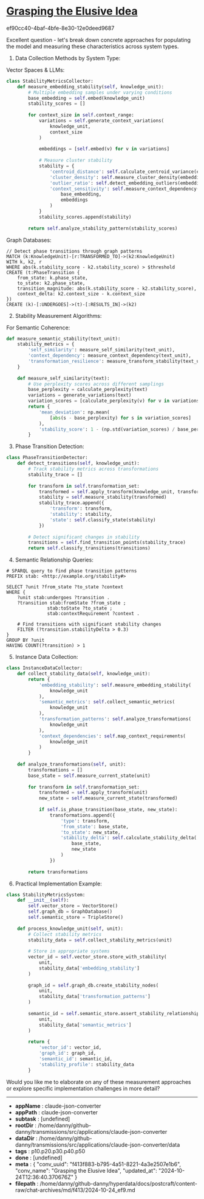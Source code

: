 # [Grasping the Elusive Idea](https://claude.ai/chat/f413f883-b795-4a51-8221-4a3e2507e1b6)

ef90cc40-4baf-4bfe-8e30-12e0deed9687

 Excellent question - let's break down concrete approaches for populating the model and measuring these characteristics across system types.

1. Data Collection Methods by System Type:

Vector Spaces & LLMs:
```python
class StabilityMetricsCollector:
    def measure_embedding_stability(self, knowledge_unit):
        # Multiple embedding samples under varying conditions
        base_embedding = self.embed(knowledge_unit)
        stability_scores = []
        
        for context_size in self.context_range:
            variations = self.generate_context_variations(
                knowledge_unit, 
                context_size
            )
            
            embeddings = [self.embed(v) for v in variations]
            
            # Measure cluster stability
            stability = {
                'centroid_distance': self.calculate_centroid_variance(embeddings),
                'cluster_density': self.measure_cluster_density(embeddings),
                'outlier_ratio': self.detect_embedding_outliers(embeddings),
                'context_sensitivity': self.measure_context_dependency(
                    base_embedding,
                    embeddings
                )
            }
            stability_scores.append(stability)
            
        return self.analyze_stability_pattern(stability_scores)
```

Graph Databases:
```cypher
// Detect phase transitions through graph patterns
MATCH (k:KnowledgeUnit)-[r:TRANSFORMED_TO]->(k2:KnowledgeUnit)
WITH k, k2, r
WHERE abs(k.stability_score - k2.stability_score) > $threshold
CREATE (t:PhaseTransition {
    from_state: k.phase_state,
    to_state: k2.phase_state,
    transition_magnitude: abs(k.stability_score - k2.stability_score),
    context_delta: k2.context_size - k.context_size
})
CREATE (k)-[:UNDERGOES]->(t)-[:RESULTS_IN]->(k2)
```

2. Stability Measurement Algorithms:

For Semantic Coherence:
```python
def measure_semantic_stability(text_unit):
    stability_metrics = {
        'self_similarity': measure_self_similarity(text_unit),
        'context_dependency': measure_context_dependency(text_unit),
        'transformation_resilience': measure_transform_stability(text_unit)
    }
    
    def measure_self_similarity(text):
        # Use perplexity scores across different samplings
        base_perplexity = calculate_perplexity(text)
        variations = generate_variations(text)
        variation_scores = [calculate_perplexity(v) for v in variations]
        return {
            'mean_deviation': np.mean(
                [abs(s - base_perplexity) for s in variation_scores]
            ),
            'stability_score': 1 - (np.std(variation_scores) / base_perplexity)
        }
```

3. Phase Transition Detection:

```python
class PhaseTransitionDetector:
    def detect_transitions(self, knowledge_unit):
        # Track stability metrics across transformations
        stability_trace = []
        
        for transform in self.transformation_set:
            transformed = self.apply_transform(knowledge_unit, transform)
            stability = self.measure_stability(transformed)
            stability_trace.append({
                'transform': transform,
                'stability': stability,
                'state': self.classify_state(stability)
            })
        
        # Detect significant changes in stability
        transitions = self.find_transition_points(stability_trace)
        return self.classify_transitions(transitions)
```

4. Semantic Relationship Queries:

```sparql
# SPARQL query to find phase transition patterns
PREFIX stab: <http://example.org/stability#>

SELECT ?unit ?from_state ?to_state ?context
WHERE {
    ?unit stab:undergoes ?transition .
    ?transition stab:fromState ?from_state ;
               stab:toState ?to_state ;
               stab:contextRequirement ?context .
    
    # Find transitions with significant stability changes
    FILTER (?transition.stabilityDelta > 0.3)
}
GROUP BY ?unit
HAVING COUNT(?transition) > 1
```

5. Instance Data Collection:

```python
class InstanceDataCollector:
    def collect_stability_data(self, knowledge_unit):
        return {
            'embedding_stability': self.measure_embedding_stability(
                knowledge_unit
            ),
            'semantic_metrics': self.collect_semantic_metrics(
                knowledge_unit
            ),
            'transformation_patterns': self.analyze_transformations(
                knowledge_unit
            ),
            'context_dependencies': self.map_context_requirements(
                knowledge_unit
            )
        }
    
    def analyze_transformations(self, unit):
        transformations = []
        base_state = self.measure_current_state(unit)
        
        for transform in self.transformation_set:
            transformed = self.apply_transform(unit)
            new_state = self.measure_current_state(transformed)
            
            if self.is_phase_transition(base_state, new_state):
                transformations.append({
                    'type': transform,
                    'from_state': base_state,
                    'to_state': new_state,
                    'stability_delta': self.calculate_stability_delta(
                        base_state, 
                        new_state
                    )
                })
        
        return transformations
```

6. Practical Implementation Example:

```python
class StabilityMetricsSystem:
    def __init__(self):
        self.vector_store = VectorStore()
        self.graph_db = GraphDatabase()
        self.semantic_store = TripleStore()
        
    def process_knowledge_unit(self, unit):
        # Collect stability metrics
        stability_data = self.collect_stability_metrics(unit)
        
        # Store in appropriate systems
        vector_id = self.vector_store.store_with_stability(
            unit, 
            stability_data['embedding_stability']
        )
        
        graph_id = self.graph_db.create_stability_nodes(
            unit, 
            stability_data['transformation_patterns']
        )
        
        semantic_id = self.semantic_store.assert_stability_relationships(
            unit, 
            stability_data['semantic_metrics']
        )
        
        return {
            'vector_id': vector_id,
            'graph_id': graph_id,
            'semantic_id': semantic_id,
            'stability_profile': stability_data
        }
```

Would you like me to elaborate on any of these measurement approaches or explore specific implementation challenges in more detail?

---

* **appName** : claude-json-converter
* **appPath** : claude-json-converter
* **subtask** : [undefined]
* **rootDir** : /home/danny/github-danny/transmissions/src/applications/claude-json-converter
* **dataDir** : /home/danny/github-danny/transmissions/src/applications/claude-json-converter/data
* **tags** : p10.p20.p30.p40.p50
* **done** : [undefined]
* **meta** : {
  "conv_uuid": "f413f883-b795-4a51-8221-4a3e2507e1b6",
  "conv_name": "Grasping the Elusive Idea",
  "updated_at": "2024-10-24T12:36:40.370676Z"
}
* **filepath** : /home/danny/github-danny/hyperdata/docs/postcraft/content-raw/chat-archives/md/f413/2024-10-24_ef9.md